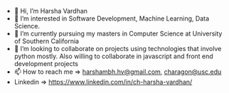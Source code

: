 - 👋 Hi, I’m Harsha Vardhan
- 👀 I’m interested in Software Development, Machine Learning, Data Science.
- 🌱 I’m currently pursuing my masters in Computer Science at University of Southern California
- 💞️ I’m looking to collaborate on projects using technologies that involve python mostly. Also willing to collaborate in javascript and front end development projects
- 📫 How to reach me => harshambh.hv@gmail.com, charagon@usc.edu
- Linkedin => https://www.linkedin.com/in/ch-harsha-vardhan/
